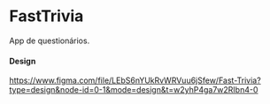 # FastTrivia

App de questionários.

#### Design
https://www.figma.com/file/LEbS6nYUkRvWRVuu6jSfew/Fast-Trivia?type=design&node-id=0-1&mode=design&t=w2yhP4ga7w2RIbn4-0
